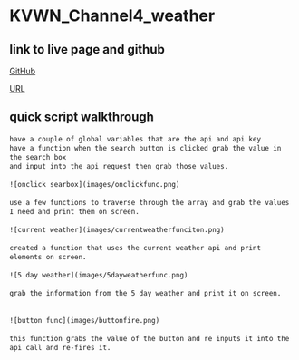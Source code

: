 # KVWN_Channel4_weather

## link to live page and github

[GitHub](https://github.com/Matt1cheney/KVWN_Channel4_weather)

[URL](https://matt1cheney.github.io/KVWN_Channel4_weather/)

## quick script walkthrough
    have a couple of global variables that are the api and api key
    have a function when the search button is clicked grab the value in the search box 
    and input into the api request then grab those values.

    ![onclick searbox](images/onclickfunc.png)

    use a few functions to traverse through the array and grab the values I need and print them on screen.
    
    ![current weather](images/currentweatherfunciton.png)

    created a function that uses the current weather api and print elements on screen.

    ![5 day weather](images/5dayweatherfunc.png)

    grab the information from the 5 day weather and print it on screen.


    ![button func](images/buttonfire.png)

    this function grabs the value of the button and re inputs it into the api call and re-fires it.
